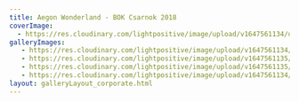 ```yaml
---
title: Aegon Wonderland - BOK Csarnok 2018
coverImage:
  - https://res.cloudinary.com/lightpositive/image/upload/v1647561134/uploads/Aegon%20Wonderland%20-%20BOK%20Csarnok%202018/aegon1.jpg
galleryImages:
   - https://res.cloudinary.com/lightpositive/image/upload/v1647561134/uploads/Aegon%20Wonderland%20-%20BOK%20Csarnok%202018/aegon.jpg
   - https://res.cloudinary.com/lightpositive/image/upload/v1647561135/uploads/Aegon%20Wonderland%20-%20BOK%20Csarnok%202018/aegon3.jpg
   - https://res.cloudinary.com/lightpositive/image/upload/v1647561135/uploads/Aegon%20Wonderland%20-%20BOK%20Csarnok%202018/aegon2.jpg
   - https://res.cloudinary.com/lightpositive/image/upload/v1647561134/uploads/Aegon%20Wonderland%20-%20BOK%20Csarnok%202018/aegon1.jpg
layout: galleryLayout_corporate.html
---
```

